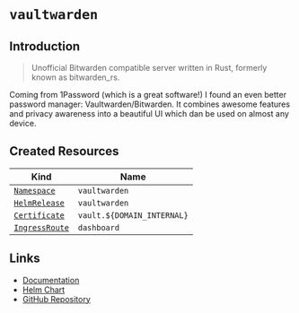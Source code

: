 # `vaultwarden`

## Introduction

> Unofficial Bitwarden compatible server written in Rust, formerly known as bitwarden_rs.

Coming from 1Password (which is a great software!) I found an even better password manager: Vaultwarden/Bitwarden. It combines awesome features and privacy awareness into a beautiful UI which dan be used on almost any device.

## Created Resources

| Kind                                | Name               |
| ----------------------------------- | ------------------ |
| [`Namespace`][ref-namespace]        | `vaultwarden`      |
| [`HelmRelease`][ref-helm-release]   | `vaultwarden`      |
| [`Certificate`][ref-certificate]    | `vault.${DOMAIN_INTERNAL}`  |
| [`IngressRoute`][ref-ingress-route] | `dashboard`        |

[ref-namespace]: https://kubernetes.io/docs/reference/kubernetes-api/cluster-resources/namespace-v1/
[ref-helm-release]: https://fluxcd.io/docs/components/helm/helmreleases/
[ref-certificate]: https://cert-manager.io/docs/reference/api-docs/#cert-manager.io/v1.Certificate
[ref-ingress-route]: https://doc.traefik.io/traefik/routing/providers/kubernetes-crd/#kind-ingressroute

## Links

- [Documentation](https://github.com/dani-garcia/vaultwarden/wiki)
- [Helm Chart](https://github.com/k8s-at-home/charts/tree/master/charts/stable/vaultwarden)
- [GitHub Repository](https://github.com/dani-garcia/vaultwarden)
